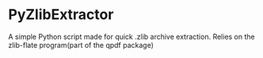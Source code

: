 # PyZlibExtractor
A simple Python script made for quick .zlib archive extraction. Relies on the zlib-flate program(part of the qpdf package) 
